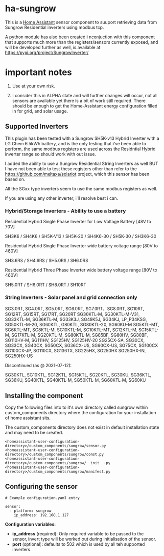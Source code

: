 # ha-sungrow

This is a [Home Assistant](https://home-assistant.io) sensor component to suuport retrieving data from Sungrow Residential inverters using modbus tcp.

A python module has also been created i nconjuction with this component that supports much more than the registers/sensors currently exposed, and will be developed further as well, is available at https://pypi.org/project/SungrowInverter/

# important notes

1. Use at your own risk.

2. I consider this in ALPHA state and will further changes will occur, not all sensors are available yet there is a bit of work still required. There should be enough to get the Home-Assistant energy configuration filled in for grid, and solar usage.

## Supported Inverters

This plugin has been tested with a Sungrow SH5K-v13 Hybrid Inverter with a LG Chem 6.5kWh battery, and is the only testing that i've been able to perform, the same modbus registers are used across the Residntial Hybrid inverter range so should work with out issue.

I added the ability to use a Sungrow Residential String Inverters as well BUT I have not been able to test these registers other than refer to the https://github.com/meltaxa/solariot project, which this sensor has been based on. 

All the SGxx type inverters seem to use the same modbus registers as well.

If you are using any other inverter, i'll resolve best i can.

### Hybrid/Storage Inverters - Ability to use a battery
Residential Hybrid Single Phase Inverter for Low Voltage Battery [48V to 70V]

SH3K6 / SH4K6 / SH5K-V13 / SH5K-20 / SH4K6-30 / SH5K-30 / SH3K6-30

Residential Hybrid Single Phase Inverter wide battery voltage range [80V to 460V]

SH3.6RS / SH4.6RS / SH5.0RS / SH6.0RS

Residential Hybrid Three Phase Inverter wide battery voltage range [80V to 460V]

SH5.0RT / SH6.0RT / SH8.0RT / SH10RT

### String Inverters - Solar panel and grid connection only

SG3.0RT, SG4.0RT, SG5.0RT, SG6.0RT, SG7.0RT，SG8.0RT, SG10RT, SG12RT, SG15RT, SG17RT, SG20RT
SG30KTL-M, SG30KTL-M-V31, SG33KTL-M, SG36KTL-M, SG33K3J, SG49K5J, SG34KJ, LP_P34KSG,
SG50KTL-M-20, SG60KTL, G80KTL, SG80KTL-20, SG60KU-M
SG5KTL-MT, SG6KTL-MT, SG8KTL-M, SG10KTL-M, SG10KTL-MT, SG12KTL-M, SG15KTL-M,
SG17KTL-M, SG20KTL-M,
SG80KTL-M, SG85BF, SG80HV, SG80BF, SG110HV-M, SG111HV, SG125HV, SG125HV-20
SG25CX-SA, SG30CX, SG33CX, SG40CX, SG50CX, SG36CX-US, SG60CX-US, SG75CX, SG100CX
SG100CX-JP, SG110CX, SG136TX, SG225HX, SG250HX
SG250HX-IN, SG250HX-US

Discontinued (as @ 2021-07-12):

SG30KTL, SG10KTL, SG12KTL, SG15KTL, SG20KTL, SG30KU, SG36KTL, SG36KU, SG40KTL,
SG40KTL-M, SG50KTL-M, SG60KTL-M, SG60KU

## Installing the component

Copy the following files into to it's own directory called sungrow within custom_components directory where the configuration for your installation of home assistant sits. 

The custom_components directory does not exist in default installation state and may need to be created.

```
<homeassistant-user-configuration-directory>/custom_components/sungrow/sensor.py
<homeassistant-user-configuration-directory>/custom_components/sungrow/const.py
<homeassistant-user-configuration-directory>/custom_components/sungrow/__init__.py
<homeassistant-user-configuration-directory>/custom_components/sungrow/manifest.py
```

## Configuring the sensor

```
# Example configuration.yaml entry

sensor:
  - platform: sungrow
    ip_address: 192.168.1.127
```

**Configuration variables:**

- **ip_address** (required): Only required variable to be passed to the sensor, invert type will be worked out during initialisation of the sensor.
- **port** (optional): defaults to 502 which is used by all teh supported inverters


